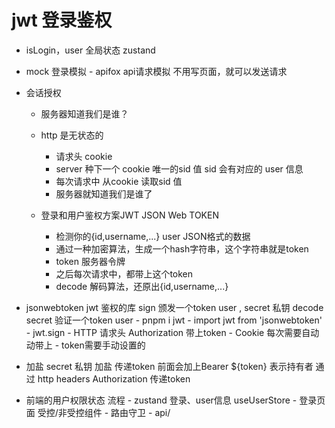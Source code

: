 # jwt 登录鉴权
- isLogin，user 全局状态 zustand
- mock 登录模拟
      - apifox api请求模拟
      不用写页面，就可以发送请求 

- 会话授权
  - 服务器知道我们是谁？
  - http 是无状态的 
       - 请求头 cookie 
       - server 种下一个 cookie 唯一的sid 值  sid 会有对应的 user 信息
       - 每次请求中 从cookie 读取sid 值
       - 服务器就知道我们是谁了 

  - 登录和用户鉴权方案JWT JSON Web TOKEN
      - 检测你的{id,username,...} user JSON格式的数据
      - 通过一种加密算法，生成一个hash字符串，这个字符串就是token
      - token 服务器令牌
      - 之后每次请求中，都带上这个token
      - decode 解码算法，还原出{id,username,...}
- jsonwebtoken
      jwt 鉴权的库
      sign 颁发一个token user , secret 私钥
      decode secret 验证一个token user
      - pnpm i jwt
      - import jwt from 'jsonwebtoken'
      - jwt.sign 
      - HTTP 请求头 Authorization 带上token
      - Cookie 每次需要自动动带上
      - token需要手动设置的 
      
- 加盐
     secret 私钥 加盐
     传递token 前面会加上Bearer ${token} 表示持有者
     通过 http headers Authorization 传递token

- 前端的用户权限状态 流程
      - zustand
          登录、user信息  useUserStore
      - 登录页面
          受控/非受控组件 
      - 路由守卫
      - api/ 